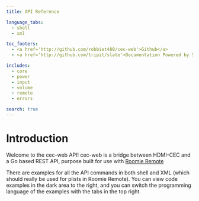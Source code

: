 ```yaml
---
title: API Reference

language_tabs:
  - shell
  - xml

toc_footers:
  - <a href='http://github.com/robbiet480/cec-web'>Github</a>
  - <a href='http://github.com/tripit/slate'>Documentation Powered by Slate</a>

includes:
  - core
  - power
  - input
  - volume
  - remote
  - errors

search: true
---
```


# Introduction

Welcome to the cec-web API! cec-web is a bridge between HDMI-CEC and a Go based REST API, purpose built for use with [Roomie Remote](http://roomieremote.com)

There are examples for all the API commands in both shell and XML (which should really be used for plists in Roomie Remote). You can view code examples in the dark area to the right, and you can switch the programming language of the examples with the tabs in the top right.